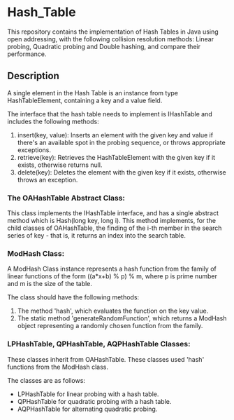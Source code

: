 # Hash_Table

This repository contains the implementation of Hash Tables in Java using open addressing, 
with the following collision resolution methods: Linear probing, Quadratic probing and Double hashing,
and compare their performance.

## Description
A single element in the Hash Table is an instance from type HashTableElement, containing a key and a value field.

The interface that the hash table needs to implement is IHashTable and includes the following methods:

1. insert(key, value): Inserts an element with the given key and value if there's an available spot in the probing sequence, or throws appropriate exceptions.
2. retrieve(key): Retrieves the HashTableElement with the given key if it exists, otherwise returns null.
3. delete(key): Deletes the element with the given key if it exists, otherwise throws an exception.

### The OAHashTable Abstract Class:
This class implements the IHashTable interface, and has a single abstract method which is  Hash(long key, long i). 
This method implements, for the child classes of OAHashTable, the finding of the i-th member in the search series of key - that is, it returns an index into the search table.

### ModHash Class:
A ModHash Class instance represents a hash function from the family of linear functions of the form ((a*x+b) % p) % m,
where p is prime number and m is the size of the table.

The class should have the following methods:

1. The method 'hash', which evaluates the function on the key value.
2. The static method 'generateRandomFunction', which returns a ModHash object representing a randomly chosen function from the family.

### LPHashTable, QPHashTable, AQPHashTable Classes:
These classes inherit from OAHashTable. These classes used 'hash' functions from the ModHash class.

The classes are as follows:
- LPHashTable for linear probing with a hash table.
- QPHashTable for quadratic probing with a hash table.
- AQPHashTable for alternating quadratic probing.
